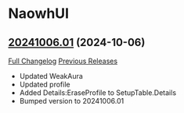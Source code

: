 # NaowhUI

## [20241006.01](https://github.com/rootkit1337tv/NaowhUI/tree/20241006.01) (2024-10-06)
[Full Changelog](https://github.com/rootkit1337tv/NaowhUI/compare/20241004.01...20241006.01) [Previous Releases](https://github.com/rootkit1337tv/NaowhUI/releases)

- Updated WeakAura  
- Updated profile  
- Added Details:EraseProfile to SetupTable.Details  
- Bumped version to 20241006.01  
